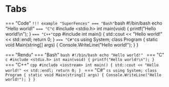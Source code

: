 # Tabs

=== "Code"
    ```
    !!! example "SuperFences"
                === "Bash"
                    ```bash
                    #!/bin/bash
                    echo "Hello world!"
                    ```
                === "C"
                    ```c
                    #include <stdio.h>
                    int main(void) {
                      printf("Hello world!\n");
                    }
                    ```
                === "C++"
                    ```cpp
                    #include <iostream>
                    int main() {
                      std::cout << "Hello world!" << std::endl;
                      return 0;
                    }
                    ```
                === "C#"
                    ```cs
                    using System;
                    class Program {
                      static void Main(string[] args) {
                        Console.WriteLine("Hello world!");
                      }
                    }
                    ```
    ```

=== "Rendu"
    === "Bash"
        ```bash
        #!/bin/bash
        echo "Hello world!"
        ```
    === "C"
        ```c
        #include <stdio.h>
        int main(void) {
          printf("Hello world!\n");
        }
        ```
    === "C++"
        ```cpp
        #include <iostream>
        int main() {
          std::cout << "Hello world!" << std::endl;
          return 0;
        }
        ```
    === "C#"
        ```cs
        using System;
        class Program {
          static void Main(string[] args) {
            Console.WriteLine("Hello world!");
          }
        }
        ```



